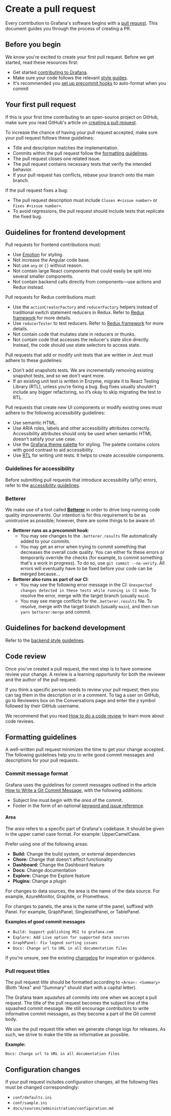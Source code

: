 # Create a pull request

Every contribution to Grafana's software begins with a [pull request](https://help.github.com/en/articles/about-pull-requests/). This document guides you through the process of creating a PR.

## Before you begin

We know you're excited to create your first pull request. Before we get started, read these resources first:

- Get started [contributing to Grafana](/CONTRIBUTING.md).
- Make sure your code follows the relevant [style guides](/contribute/style-guides).
- It's recommended you [set up precommit hooks](/contribute/developer-guide.md) to auto-format when you commit

## Your first pull request

If this is your first time contributing to an open-source project on GitHub, make sure you read GitHub's article on [creating a pull request](https://help.github.com/en/articles/creating-a-pull-request).

To increase the chance of having your pull request accepted, make sure your pull request follows these guidelines:

- Title and description matches the implementation.
- Commits within the pull request follow the [formatting guidelines](#Formatting-guidelines).
- The pull request closes one related issue.
- The pull request contains necessary tests that verify the intended behavior.
- If your pull request has conflicts, rebase your branch onto the main branch.

If the pull request fixes a bug:

- The pull request description must include `Closes #<issue number>` or `Fixes #<issue number>`.
- To avoid regressions, the pull request should include tests that replicate the fixed bug.

## Guidelines for frontend development

Pull requests for frontend contributions must:

- Use [Emotion](/contribute/style-guides/styling.md) for styling.
- Not increase the Angular code base.
- Not use `any` or `{}` without reason.
- Not contain large React components that could easily be split into several smaller components.
- Not contain backend calls directly from components—use actions and Redux instead.

Pull requests for Redux contributions must:

- Use the `actionCreatorFactory` and `reducerFactory` helpers instead of traditional switch statement reducers in Redux. Refer to [Redux framework](/contribute/style-guides/redux.md) for more details.
- Use `reducerTester` to test reducers. Refer to [Redux framework](/contribute/style-guides/redux.md) for more details.
- Not contain code that mutates state in reducers or thunks.
- Not contain code that accesses the reducer's state slice directly. Instead, the code should use state selectors to access state.

Pull requests that add or modify unit tests that are written in Jest must adhere to these guidelines:

- Don't add snapshots tests. We are incrementally removing existing snapshot tests, and so we don't want more.
- If an existing unit test is written in Enzyme, migrate it to React Testing Library (RTL), unless you’re fixing a bug. Bug fixes usually shouldn't include any bigger refactoring, so it’s okay to skip migrating the test to RTL.

Pull requests that create new UI components or modify existing ones must adhere to the following accessibility guidelines:

- Use semantic HTML.
- Use ARIA roles, labels and other accessibility attributes correctly. Accessibility attributes should only be used when semantic HTML doesn't satisfy your use case.
- Use the [Grafana theme palette](/contribute/style-guides/themes.md) for styling. The palette contains colors with good contrast to aid accessibility.
- Use [RTL](https://testing-library.com/docs/dom-testing-library/api-accessibility/) for writing unit tests. It helps to create accessible components.

### Guidelines for accessibility

Before submitting pull requests that introduce accessibility (a11y) errors, refer to the [accessibility guidelines](/contribute/style-guides/accessibility.md).

### Betterer

We make use of a tool called [**Betterer**](https://phenomnomnominal.github.io/betterer/) in order to drive long-running code quality improvements. Our intention is for this requirement to be as unintrusive as possible; however, there are some things to be aware of:

- **Betterer runs as a precommit hook**:
  - You may see changes to the `.betterer.results` file automatically added to your commits.
  - You may get an error when trying to commit something that decreases the overall code quality. You can either fix these errors or temporarily override the checks (for example, to commit something that's a work in progress). To do so, use `git commit --no-verify`. All errors will eventually have to be fixed before your code can be merged because...
- **Betterer also runs as part of our CI**:
  - You may see the following error message in the CI: `Unexpected changes detected in these tests while running in CI mode`. To resolve the error, merge with the target branch (usually `main`).
  - You may see merge conflicts for the `.betterer.results` file. To resolve, merge with the target branch (usually `main`), and then run `yarn betterer:merge` and commit.

## Guidelines for backend development

Refer to the [backend style guidelines](/contribute/backend/style-guide.md).

## Code review

Once you've created a pull request, the next step is to have someone review your change. A review is a learning opportunity for both the reviewer and the author of the pull request.

If you think a specific person needs to review your pull request, then you can tag them in the description or in a comment. To tag a user on GitHub, go to Reviewers box on the Conversations page and enter the `@` symbol followed by their GitHub username.

We recommend that you read [How to do a code review](https://google.github.io/eng-practices/review/reviewer/) to learn more about code reviews.

## Formatting guidelines

A well-written pull request minimizes the time to get your change accepted. The following guidelines help you to write good commit messages and descriptions for your pull requests.

### Commit message format

Grafana uses the guidelines for commit messages outlined in the article [How to Write a Git Commit Message](https://chris.beams.io/posts/git-commit/), with the following additions:

- Subject line must begin with the _area_ of the commit.
- Footer in the form of an optional [keyword and issue reference](https://help.github.com/en/articles/closing-issues-using-keywords).

#### Area

The _area_ refers to a specific part of Grafana's codebase. It should be given in the upper camel case format. For example: UpperCamelCase.

Prefer using one of the following areas:

- **Build:** Change the build system, or external dependencies
- **Chore:** Change that doesn't affect functionality
- **Dashboard:** Change the Dashboard feature
- **Docs:** Change documentation
- **Explore:** Change the Explore feature
- **Plugins:** Change a plugin

For changes to data sources, the area is the name of the data source. For example, AzureMonitor, Graphite, or Prometheus.

For changes to panels, the area is the name of the panel, suffixed with Panel. For example, GraphPanel, SinglestatPanel, or TablePanel.

**Examples of good commit messages**

- `Build: Support publishing MSI to grafana.com`
- `Explore: Add Live option for supported data sources`
- `GraphPanel: Fix legend sorting issues`
- `Docs: Change url to URL in all documentation files`

If you're unsure, see the existing [changelog](https://github.com/grafana/grafana/blob/main/CHANGELOG.md) for inspiration or guidance.

### Pull request titles

The pull request title should be formatted according to `<Area>: <Summary>` (Both "Area" and "Summary" should start with a capital letter).

The Grafana team _squashes_ all commits into one when we accept a pull request. The title of the pull request becomes the subject line of the squashed commit message. We still encourage contributors to write informative commit messages, as they become a part of the Git commit body.

We use the pull request title when we generate change logs for releases. As such, we strive to make the title as informative as possible.

**Example:**

`Docs: Change url to URL in all documentation files`

## Configuration changes

If your pull request includes configuration changes, all the following files must be changed correspondingly:

- `conf/defaults.ini`
- `conf/sample.ini`
- `docs/sources/administration/configuration.md`
